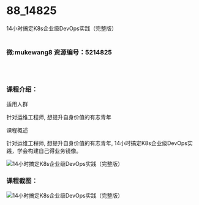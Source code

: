 # 88_14825
14小时搞定K8s企业级DevOps实践（完整版）
<br/></br>
<h3>微:mukewang8 资源编号：5214825</h3>
<br/></br>
<h3>课程介绍：</h3>
<p>适用人群</p>
<p>针对运维工程师, 想提升自身价值的有志青年</p>
<p>课程概述</p>
<p>针对运维工程师, 想提升自身价值的有志青年, 14小时搞定K8s企业级<a title="查看与 DevOps 相关的文章" target="_blank">DevOps</a>实践，学会构建自己得业务镜像。</p>
<p><img src="https://www.ko996.com/wp-content/uploads/img/2020/08/1-33-300x194.png" alt="14小时搞定K8s企业级DevOps实践（完整版）"></p>
<div class="info-desc">
<h3>课程截图：</h3>
<p><img src="https://www.ko996.com/wp-content/uploads/img/2020/08/2-31.png" alt="14小时搞定K8s企业级DevOps实践（完整版）"></p>


			
</div>
